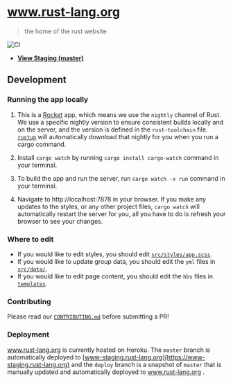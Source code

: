 # www.rust-lang.org
> the home of the rust website

![CI](https://github.com/rust-lang/www.rust-lang.org/workflows/CI/badge.svg)

* [**View Staging (master)**](http://www-staging.rust-lang.org)

## Development

### Running the app locally

1. This is a [Rocket](https://rocket.rs/) app, which means we use the `nightly`
   channel of Rust. We use a specific nightly version to ensure consistent
   builds locally and on the server, and the version is defined in the
   `rust-toolchain` file. [`rustup`](https://rustup.rs) will automatically
   download that nightly for you when you run a cargo command.

2. Install `cargo watch` by running `cargo install cargo-watch` command in your terminal.

3. To build the app and run the server, run `cargo watch -x run` command in your terminal.

4. Navigate to http://localhost:7878 in your browser. If you make any updates to
   the styles, or any other project files, `cargo watch` will automatically
   restart the server for you, all you have to do is refresh your browser to see
   your changes.

### Where to edit

- If you would like to edit styles, you should edit [`src/styles/app.scss`](src/styles/app.scss). 
- If you would like to update group data, you should edit the `yml` files in [`src/data/`](src/data/).
- If you would like to edit page content, you should edit the `hbs` files in [`templates`](templates).

### Contributing

Please read our [`CONTRIBUTING.md`](CONTRIBUTING.md) before submitting a PR!

### Deployment

www.rust-lang.org is currently hosted on Heroku. The `master` branch is
automatically deployed to [www-staging.rust-lang.org](https://www-staging.rust-lang.org)
and the `deploy` branch is a snapshot of `master` that is manually updated and
automatically deployed to www.rust-lang.org .
